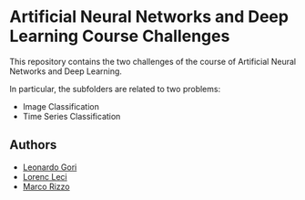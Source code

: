 # Artificial Neural Networks and Deep Learning Course Challenges
This repository contains the two challenges of the course of Artificial Neural Networks and Deep Learning.

In particular, the subfolders are related to two problems:
* Image Classification
* Time Series Classification

## Authors
- [Leonardo Gori](https://github.com/LeoGori)
- [Lorenc Leci](https://github.com/LeciLorenc)
- [Marco Rizzo](https://github.com/RizzoMarco)
